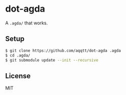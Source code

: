 # dot-agda

A `.agda/` that works.

## Setup

```bash
$ git clone https://github.com/aqqtt/dot-agda .agda
$ cd .agda/
$ git submodule update --init --recursive
```

## License

MIT
